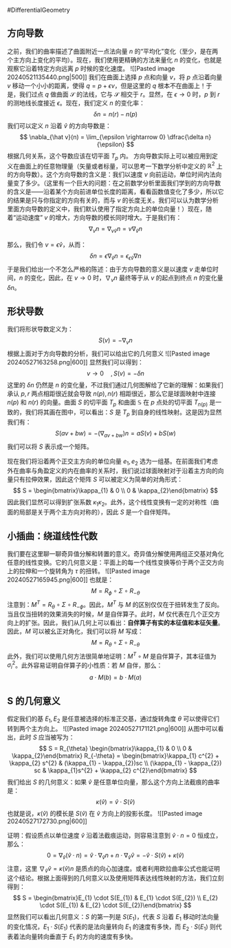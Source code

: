 #DifferentialGeometry 

## 方向导数
之前，我们的曲率描述了曲面附近一点法向量 $n$ 的“平均化”变化（至少，是在两个主方向上变化的平均）。现在，我们使用更精确的方法来量化 $n$ 的变化，也就是观察它沿着特定方向远离 $p$ 时候的变化速度。
![[Pasted image 20240521135440.png|500]]
我们在曲面上选择 $p$ 点和向量 $v$，将 $p$ 点沿着向量 $v$ 移动一个小小的距离，使得 $q = p + \epsilon v$，但是这里的 $q$ 根本不在曲面上！于是，我们过点 $q$ 做曲面 $\mathcal{S}$ 的法线，它与 $\mathcal{S}$ 相交于 $r$。显然，在 $\epsilon \rightarrow  0$ 时，$p$ 到 $r$ 的测地线长度接近 $\epsilon$。现在，我们定义 $n$ 的变化率：
$$
\delta n  = n (r) - n(p)
$$
我们可以定义 $n$ 沿着 $\hat v$ 的方向导数是：
$$
\nabla_{\hat v}(n) = \lim_{\epsilon \rightarrow  0} \dfrac{\delta n}{\epsilon}
$$
根据几何关系，这个导数应该在切平面 $T_{p}$ 内。
方向导数实际上可以被应用到定义在曲面上的任意物理量（矢量或者标量，可以思考一下数学分析中定义的 $\mathbb{R}^{2}$ 上的方向导数）。这个方向导数的含义是：我们以速度 $v$ 向前运动，单位时间内法向量变了多少。（这里有一个巨大的问题：在之前数学分析里面我们学到的方向导数的含义是——沿着某个方向前进单位长度的距离，看看函数值变化了多少，所以它的结果是只与你指定的方向有关的，而与 $v$ 的长度无关。我们可以认为数学分析里面方向导数的定义中，我们默认使用了指定方向上的单位向量！）现在，随着“运动速度” $v$ 的增大，方向导数的模长同时增大。于是我们有：
$$
\nabla_{v} n = \nabla_{v \hat v} n = v \nabla_{\hat v} n
$$

那么，我们令 $v = \epsilon \hat v$，从而：
$$
\delta n = \epsilon \nabla_{\hat v} n = \epsilon_{\epsilon \hat v} \nabla n
$$
于是我们给出一个不怎么严格的陈述：由于方向导数的意义是以速度 $v$ 走单位时间，$n$ 的变化，因此，在 $v \rightarrow 0$ 时，$\nabla_{v}n$ 最终等于从 $v$ 的起点到终点 $n$ 的变化量 $\delta n$。

## 形状导数
我们将形状导数定义为：
$$
S(v) = - \nabla_{v} n 
$$
根据上面对于方向导数的分析，我们可以给出它的几何意义
![[Pasted image 20240527163258.png|600]]
显然我们可以得到：
$$
v \rightarrow   0 \quad ,S(v) = - \delta n 
$$
这里的 $\delta n$ 仍然是 $n$ 的变化量，不过我们通过几何图解给了它新的理解：如果我们承认 $p,r$ 两点相距很近就会导致 $n(p),n(r)$ 相距很近，那么它是球面映射中连接 $n(p)$ 和 $n(r)$ 的向量。曲面 $S$ 的切平面 $T_{p}$ 和曲面 $\mathbb{S}$ 在 $p$ 点处的切平面 $T_{n(p)}$ 是一致的，我们将其画在图中，可以看出：$S$ 是 $T_{p}$ 到自身的线性映射。这是因为显然我们有：
$$
S(av + bw) = - (\nabla_{av + bw}) n = aS(v) + bS(w)
$$
我们可以将 $S$ 表示成一个矩阵。

现在我们将沿着两个正交主方向的单位向量 $e_{1},e_{2}$ 选为一组基。在前面我们考虑外在曲率与角盈定义的内在曲率的关系时，我们说过球面映射对于沿着主方向的向量只有拉伸效果，因此这个矩阵 $S$ 可以被定义为简单的对角形式：
$$
S = \begin{bmatrix}\kappa_{1} & 0  \\ 0 & \kappa_{2}\end{bmatrix}
$$
因此我们显然可以得到扩张系数 $\kappa_{1} \kappa_{2}$。此外，这个线性变换有一定的对称性（曲面的局部是关于两个主方向对称的），因此 $S$ 是一个自伴矩阵。

## 小插曲：绕道线性代数
我们要在这里聊一聊奇异值分解和转置的意义。奇异值分解使用两组正交基对角化任意的线性变换。它的几何意义是：平面上的每一个线性变换等价于两个正交方向上的拉伸和一个旋转角为 $\tau$ 的扭转。
![[Pasted image 20240527165945.png|600]]
也就是：
$$
M = R_{\phi} \circ \Sigma \circ R_{- \theta }
$$
注意到：$M^{T} = R_{\theta} \circ \Sigma \circ R_{- \phi}$。因此，$M^{T}$ 与 $M$ 的区别仅仅在于扭转发生了反向。当且仅当扭转的效果消失的时候，$M$ 是自伴算子。此时，$M$ 仅代表在几个正交方向上的扩张。因此，我们从几何上可以看出：**自伴算子有实的本征值和本征矢量**。因此，$M$ 可以被幺正对角化，我们可以将 $M$ 写成：
$$
M = R_{\theta} \circ  \Sigma \circ R_{- \theta}
$$
此外，我们可以使用几何方法很简单地证明：$M^{T} \circ M$ 是自伴算子，其本征值为 $\sigma_{i}^{2}$。此外容易证明自伴算子的小性质：若 $M$ 自伴，那么：
$$
a \cdot M(b) = b \cdot M(a)
$$

## S 的几何意义
假定我们的基 $E_{1},E_{2}$ 是任意被选择的标准正交基，通过旋转角度 $\theta$ 可以使得它们转到两个主方向上。
![[Pasted image 20240527171121.png|600]]
从图中可以看出，此时 $S$ 应当被写为：
$$
S = R_{\theta} \begin{bmatrix}\kappa_{1} &  0  \\  0 & \kappa_{2}\end{bmatrix}  R_{-\theta} = \begin{bmatrix}\kappa_{1} c^{2} + \kappa_{2} s^{2} & (\kappa_{1} - \kappa_{2})sc  \\  (\kappa_{1} - \kappa_{2}) sc  & \kappa_{1}s^{2} + \kappa_{2} c^{2}\end{bmatrix}
$$
我们给出 $S$ 的几何意义：如果 $\hat v$ 是任意单位向量，那么这个方向上法截痕的曲率是：
$$
\kappa(\hat v) = \hat v  \cdot S(\hat v)
$$
也就是说，$\kappa(\hat v)$ 的模长是 $S(\hat v)$ 在 $\hat v$ 方向上的投影长度。
![[Pasted image 20240527172730.png|600]]

证明：假设质点以单位速度 $\hat v$ 沿着法截痕运动，则容易注意到 $\hat v  \cdot n  = 0$ 恒成立，那么：
$$
0 = \nabla_{\hat v} (\hat v  \cdot n) = \hat v  \cdot \nabla_{\hat v} n  + n  \cdot \nabla_{\hat v} \hat v  = - \hat v \cdot S(\hat v) + \kappa(\hat v)
$$
注意，这里 $\nabla_{\hat v} \hat v = \kappa (\hat v ) n$ 是质点的向心加速度。或者利用欧拉曲率公式也能证明这个结论。根据上面得到的几何意义以及使用矩阵表达线性映射的方法，我们立刻得到：
$$
S = \begin{bmatrix}E_{1} \cdot S(E_{1}) & E_{1} \cdot S(E_{2})  \\ E_{2} \cdot S(E_{1})  & E_{2} \cdot S(E_{2})\end{bmatrix}
$$
显然我们可以看出几何意义：$S$ 的第一列是 $S(E_{1})$，代表 $S$ 沿着 $E_{1}$ 移动时法向量的变化情况，$E_{1} \cdot S(E_{1})$ 代表的是法向量转向 $E_{1}$ 的速度有多快，而 $E_{2} \cdot S(E_{1})$ 则代表着法向量转向垂直于 $E_{1}$ 的方向的速度有多快。











